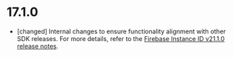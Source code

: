 # 17.1.0
*   [changed] Internal changes to ensure functionality alignment with other
    SDK releases. For more details, refer to the
    [Firebase Instance ID v21.1.0 release notes](/support/release-notes/android#iid_v21-1-0).


